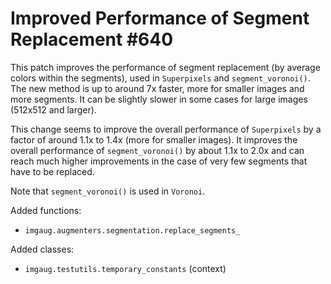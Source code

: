 # Improved Performance of Segment Replacement #640

This patch improves the performance of segment
replacement (by average colors within the segments),
used in `Superpixels` and `segment_voronoi()`.
The new method is up to around 7x faster, more for
smaller images and more segments. It can be slightly
slower in some cases for large images (512x512 and
larger).

This change seems to improve the overall performance
of `Superpixels` by a factor of around 1.1x to 1.4x
(more for smaller images).
It improves the overall performance of
`segment_voronoi()` by about 1.1x to 2.0x and can
reach much higher improvements in the case of very few
segments that have to be replaced.

Note that `segment_voronoi()` is used in `Voronoi`.

Added functions:
* `imgaug.augmenters.segmentation.replace_segments_`

Added classes:
* `imgaug.testutils.temporary_constants` (context)
